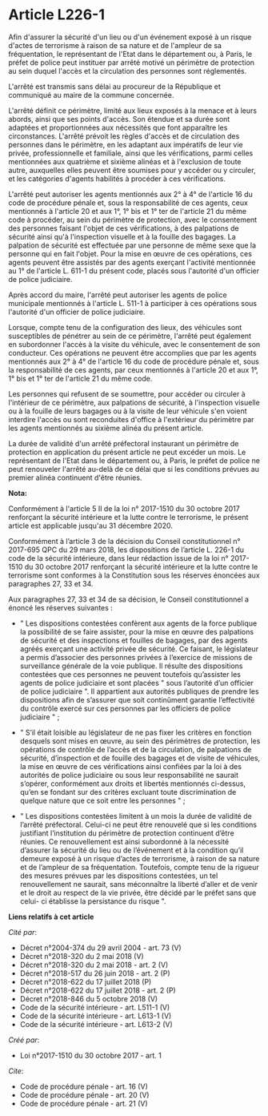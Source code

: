 # Article L226-1

Afin d'assurer la sécurité d'un lieu ou d'un événement exposé à un risque d'actes de terrorisme à raison de sa nature et de
l'ampleur de sa fréquentation, le représentant de l'Etat dans le département ou, à Paris, le préfet de police peut instituer
par arrêté motivé un périmètre de protection au sein duquel l'accès et la circulation des personnes sont réglementés. 

L'arrêté est transmis sans délai au procureur de la République et communiqué au maire de la commune concernée. 

L'arrêté définit ce périmètre, limité aux lieux exposés à la menace et à leurs abords, ainsi que ses points d'accès. Son
étendue et sa durée sont adaptées et proportionnées aux nécessités que font apparaître les circonstances. L'arrêté prévoit
les règles d'accès et de circulation des personnes dans le périmètre, en les adaptant aux impératifs de leur vie privée,
professionnelle et familiale, ainsi que les vérifications, parmi celles mentionnées aux quatrième et sixième alinéas et à
l'exclusion de toute autre, auxquelles elles peuvent être soumises pour y accéder ou y circuler, et les catégories d'agents
habilités à procéder à ces vérifications. 

L'arrêté peut autoriser les agents mentionnés aux 2° à 4° de l'article 16 du code de procédure pénale et, sous la
responsabilité de ces agents, ceux mentionnés à l'article 20 et aux 1°, 1° bis et 1° ter de l'article 21 du même code à
procéder, au sein du périmètre de protection, avec le consentement des personnes faisant l'objet de ces vérifications, à des
palpations de sécurité ainsi qu'à l'inspection visuelle et à la fouille des bagages. La palpation de sécurité est effectuée
par une personne de même sexe que la personne qui en fait l'objet. Pour la mise en œuvre de ces opérations, ces agents
peuvent être assistés par des agents exerçant l'activité mentionnée au 1° de l'article L. 611-1 du présent code, placés sous
l'autorité d'un officier de police judiciaire. 

Après accord du maire, l'arrêté peut autoriser les agents de police municipale mentionnés à l'article L. 511-1 à participer à
ces opérations sous l'autorité d'un officier de police judiciaire. 

Lorsque, compte tenu de la configuration des lieux, des véhicules sont susceptibles de pénétrer au sein de ce périmètre,
l'arrêté peut également en subordonner l'accès à la visite du véhicule, avec le consentement de son conducteur. Ces
opérations ne peuvent être accomplies que par les agents mentionnés aux 2° à 4° de l'article 16 du code de procédure pénale
et, sous la responsabilité de ces agents, par ceux mentionnés à l'article 20 et aux 1°, 1° bis et 1° ter de l'article 21 du
même code. 

Les personnes qui refusent de se soumettre, pour accéder ou circuler à l'intérieur de ce périmètre, aux palpations de
sécurité, à l'inspection visuelle ou à la fouille de leurs bagages ou à la visite de leur véhicule s'en voient interdire
l'accès ou sont reconduites d'office à l'extérieur du périmètre par les agents mentionnés au sixième alinéa du présent
article. 

La durée de validité d'un arrêté préfectoral instaurant un périmètre de protection en application du présent article ne peut
excéder un mois. Le représentant de l'Etat dans le département ou, à Paris, le préfet de police ne peut renouveler l'arrêté
au-delà de ce délai que si les conditions prévues au premier alinéa continuent d'être réunies.

**Nota:**

Conformément à l'article 5 II de la loi n° 2017-1510 du 30 octobre 2017 renforçant la sécurité intérieure et la lutte contre
le terrorisme, le présent article est applicable jusqu'au 31 décembre 2020.

Conformément à l’article 3 de la décision du Conseil constitutionnel n° 2017-695 QPC du 29 mars 2018, les dispositions de
l’article L. 226-1 du code de la sécurité intérieure, dans leur rédaction issue de la loi n° 2017-1510 du 30 octobre 2017
renforçant la sécurité intérieure et la lutte contre le terrorisme sont conformes à la Constitution sous les réserves
énoncées aux paragraphes 27, 33 et 34.

Aux paragraphes 27, 33 et 34 de sa décision, le Conseil constitutionnel a énoncé les réserves suivantes :

- " Les dispositions contestées confèrent aux agents de la force publique la possibilité de se faire assister, pour la mise
en œuvre des palpations de sécurité et des inspections et fouilles de bagages, par des agents agréés exerçant une activité
privée de sécurité. Ce faisant, le législateur a permis d’associer des personnes privées à l’exercice de missions de
surveillance générale de la voie publique. Il résulte des dispositions contestées que ces personnes ne peuvent toutefois
qu’assister les agents de police judiciaire et sont placées " sous l’autorité d’un officier de police judiciaire ". Il
appartient aux autorités publiques de prendre les dispositions afin de s’assurer que soit continûment garantie l’effectivité
du contrôle exercé sur ces personnes par les officiers de police judiciaire " ;

- " S’il était loisible au législateur de ne pas fixer les critères en fonction desquels sont mises en œuvre, au sein des
périmètres de protection, les opérations de contrôle de l’accès et de la circulation, de palpations de sécurité, d’inspection
et de fouille des bagages et de visite de véhicules, la mise en œuvre de ces vérifications ainsi confiées par la loi à des
autorités de police judiciaire ou sous leur responsabilité ne saurait s’opérer, conformément aux droits et libertés
mentionnés ci-dessus, qu’en se fondant sur des critères excluant toute discrimination de quelque nature que ce soit entre les
personnes " ;

- " Les dispositions contestées limitent à un mois la durée de validité de l’arrêté préfectoral. Celui-ci ne peut être
renouvelé que si les conditions justifiant l’institution du périmètre de protection continuent d’être réunies. Ce
renouvellement est ainsi subordonné à la nécessité d’assurer la sécurité du lieu ou de l’événement et à la condition qu’il
demeure exposé à un risque d’actes de terrorisme, à raison de sa nature et de l’ampleur de sa fréquentation. Toutefois,
compte tenu de la rigueur des mesures prévues par les dispositions contestées, un tel renouvellement ne saurait, sans
méconnaître la liberté d’aller et de venir et le droit au respect de la vie privée, être décidé par le préfet sans que celui-
ci établisse la persistance du risque ".

**Liens relatifs à cet article**

_Cité par_:

  - Décret n°2004-374 du 29 avril 2004 - art. 73 (V)
  - Décret n°2018-320 du 2 mai 2018 (V)
  - Décret n°2018-320 du 2 mai 2018 - art. 2 (V)
  - Décret n°2018-517 du 26 juin 2018 - art. 2 (P)
  - Décret n°2018-622 du 17 juillet 2018 (P)
  - Décret n°2018-622 du 17 juillet 2018 - art. 2 (P)
  - Décret n°2018-846 du 5 octobre 2018 (V)
  - Code de la sécurité intérieure - art. L511-1 (V)
  - Code de la sécurité intérieure - art. L613-1 (V)
  - Code de la sécurité intérieure - art. L613-2 (V)

_Créé par_:

  - Loi n°2017-1510 du 30 octobre 2017 - art. 1

_Cite_:

  - Code de procédure pénale - art. 16 (V)
  - Code de procédure pénale - art. 20 (V)
  - Code de procédure pénale - art. 21 (V)
